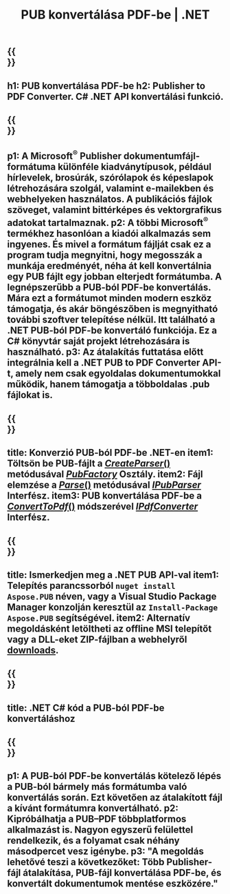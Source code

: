 ﻿---
translation: true
template: /_templates/conversion-child-net.md
title: PUB konvertálása PDF-be | .NET
description: PUB konvertálása PDF-be .NET API használatával bármilyen platformon. Megoldásába könnyen integrálható megjelenítői konverziós funkció.
url: /net/conversion/pub-to-pdf/
metakeywords: pub pdf netté, pub konvertálása pdf netté, pub pdf c# konverter, pub konvertálás pdf c# formátumba, pub pdf c# formátumba
family: pub
platformtag: net
feature: conversion
---

{{<section banner>}}
---
h1: PUB konvertálása PDF-be
h2: Publisher to PDF Converter. С# .NET API konvertálási funkció.
---

{{<section overview>}}
---
p1: A Microsoft<sup>®</sup> Publisher dokumentumfájl-formátuma különféle kiadványtípusok, például hírlevelek, brosúrák, szórólapok és képeslapok létrehozására szolgál, valamint e-mailekben és webhelyeken használatos. A publikációs fájlok szöveget, valamint bittérképes és vektorgrafikus adatokat tartalmaznak.
p2: A többi Microsoft<sup>®</sup> termékhez hasonlóan a kiadói alkalmazás sem ingyenes. És mivel a formátum fájlját csak ez a program tudja megnyitni, hogy megosszák a munkája eredményét, néha át kell konvertálnia egy PUB fájlt egy jobban elterjedt formátumba. A legnépszerűbb a PUB-ból PDF-be konvertálás. Mára ezt a formátumot minden modern eszköz támogatja, és akár böngészőben is megnyitható további szoftver telepítése nélkül. Itt található a .NET PUB-ból PDF-be konvertáló funkciója. Ez a C# könyvtár saját projekt létrehozására is használható.
p3: Az átalakítás futtatása előtt integrálnia kell a .NET PUB to PDF Converter API-t, amely nem csak egyoldalas dokumentumokkal működik, hanem támogatja a többoldalas .pub fájlokat is.
---

{{<section feature1>}}
---
title: Konverzió PUB-ból PDF-be .NET-en
item1: Töltsön be PUB-fájlt a [*CreateParser*()](https://reference.aspose.com/pub/net/aspose.pub/pubfactory//methods/createparser/index) metódusával [*PubFactory*](https://reference.aspose.com/pub/net/aspose.pub/pubfactory/) Osztály.
item2: Fájl elemzése a [*Parse*()](https://reference.aspose.com/pub/net/aspose.pub/ipubparser//methods/parse)  metódusával [*IPubParser*](https://reference.aspose.com/pub/net/aspose.pub/ipubparser/) Interfész.
item3: PUB konvertálása PDF-be a [*ConvertToPdf*()](https://reference.aspose.com/pub/net/aspose.pub/ipdfconverter//methods/converttopdf)  módszerével [*IPdfConverter*](https://reference.aspose.com/pub/net/aspose.pub/ipdfconverter/) Interfész.
---

{{<section feature2>}}
---
title: Ismerkedjen meg a .NET PUB API-val
item1: Telepítés parancssorból ```nuget install Aspose.PUB``` néven, vagy a Visual Studio Package Manager konzolján keresztül az ```Install-Package Aspose.PUB``` segítségével.
item2: Alternatív megoldásként letöltheti az offline MSI telepítőt vagy a DLL-eket ZIP-fájlban a webhelyről [downloads](https://releases.aspose.com/pub/net/).
---

{{<section codeexample>}}
---
title: .NET C# kód a PUB-ból PDF-be konvertáláshoz
---

{{<section summary>}}
---
p1: A PUB-ból PDF-be konvertálás kötelező lépés a PUB-ból bármely más formátumba való konvertálás során. Ezt követően az átalakított fájl a kívánt formátumra konvertálható.
p2: Kipróbálhatja a PUB–PDF többplatformos alkalmazást is. Nagyon egyszerű felülettel rendelkezik, és a folyamat csak néhány másodpercet vesz igénybe.
p3: "A megoldás lehetővé teszi a következőket: Több Publisher-fájl átalakítása, PUB-fájl konvertálása PDF-be, és konvertált dokumentumok mentése eszközére."
---
